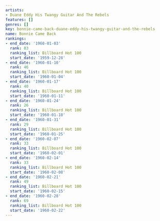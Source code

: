 ```yaml
---
artists:
- Duane Eddy His Twangy Guitar And The Rebels
features: []
genres: []
key: bonnie-came-back-duane-eddy-his-twangy-guitar-and-the-rebels
name: Bonnie Came Back
rankings:
- end_date: '1960-01-03'
  rank: 83
  ranking_list: Billboard Hot 100
  start_date: '1959-12-28'
- end_date: '1960-01-10'
  rank: 46
  ranking_list: Billboard Hot 100
  start_date: '1960-01-04'
- end_date: '1960-01-17'
  rank: 40
  ranking_list: Billboard Hot 100
  start_date: '1960-01-11'
- end_date: '1960-01-24'
  rank: 26
  ranking_list: Billboard Hot 100
  start_date: '1960-01-18'
- end_date: '1960-01-31'
  rank: 29
  ranking_list: Billboard Hot 100
  start_date: '1960-01-25'
- end_date: '1960-02-07'
  rank: 33
  ranking_list: Billboard Hot 100
  start_date: '1960-02-01'
- end_date: '1960-02-14'
  rank: 33
  ranking_list: Billboard Hot 100
  start_date: '1960-02-08'
- end_date: '1960-02-21'
  rank: 49
  ranking_list: Billboard Hot 100
  start_date: '1960-02-15'
- end_date: '1960-02-28'
  rank: 69
  ranking_list: Billboard Hot 100
  start_date: '1960-02-22'
---
```


